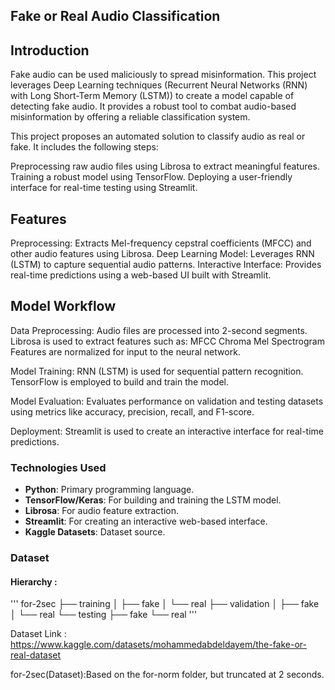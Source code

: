 ## Fake or Real Audio Classification
## Introduction

Fake audio can be used maliciously to spread misinformation. This project leverages Deep Learning techniques (Recurrent Neural Networks (RNN) with Long Short-Term Memory (LSTM)) to create a model capable of detecting fake audio. It provides a robust tool to combat audio-based misinformation by offering a reliable classification system.

This project proposes an automated solution to classify audio as real or fake. It includes the following steps:

Preprocessing raw audio files using Librosa to extract meaningful features.
Training a robust model using TensorFlow.
Deploying a user-friendly interface for real-time testing using Streamlit.

## Features
Preprocessing: Extracts Mel-frequency cepstral coefficients (MFCC) and other audio features using Librosa.
Deep Learning Model: Leverages RNN (LSTM) to capture sequential audio patterns.
Interactive Interface: Provides real-time predictions using a web-based UI built with Streamlit.

## Model Workflow
Data Preprocessing:
Audio files are processed into 2-second segments.
Librosa is used to extract features such as:
MFCC
Chroma
Mel Spectrogram
Features are normalized for input to the neural network.

Model Training:
RNN (LSTM) is used for sequential pattern recognition.
TensorFlow is employed to build and train the model.

Model Evaluation:
Evaluates performance on validation and testing datasets using metrics like accuracy, precision, recall, and F1-score.

Deployment:
Streamlit is used to create an interactive interface for real-time predictions.

### Technologies Used
- **Python**: Primary programming language.
- **TensorFlow/Keras**: For building and training the LSTM model.
- **Librosa**: For audio feature extraction.
- **Streamlit**: For creating an interactive web-based interface.
- **Kaggle Datasets**: Dataset source.


### Dataset
#### Hierarchy :

'''
for-2sec
  ├── training
  │     ├── fake
  │     └── real
  ├── validation
  │     ├── fake
  │     └── real
  └── testing
        ├── fake
        └── real
'''

Dataset Link : https://www.kaggle.com/datasets/mohammedabdeldayem/the-fake-or-real-dataset

for-2sec(Dataset):Based on the for-norm folder, but truncated at 2 seconds.
